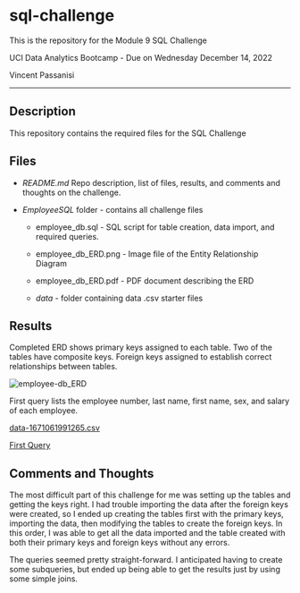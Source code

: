 # sql-challenge
This is the repository for the Module 9 SQL Challenge

UCI Data Analytics Bootcamp - Due on Wednesday December 14, 2022

Vincent Passanisi

---

## **Description**

This repository contains the required files for the SQL Challenge

## **Files**

* *README.md* Repo description, list of files, results, and comments and thoughts on the challenge.

* *EmployeeSQL* folder - contains all challenge files

    * employee_db.sql - SQL script for table creation, data import, and required queries.

    * employee_db_ERD.png - Image file of the Entity Relationship Diagram

    * employee_db_ERD.pdf - PDF document describing the ERD

    * *data* - folder containing data .csv starter files  

## **Results**

Completed ERD shows primary keys assigned to each table. Two of the tables have composite keys. Foreign keys assigned to establish correct relationships between tables.

![employee-db_ERD](https://user-images.githubusercontent.com/112782266/207781600-0aa60998-2bd4-44d0-827d-e780856e39f4.png)

First query lists the employee number, last name, first name, sex, and salary of each employee. 

[data-1671061991265.csv](https://github.com/vgpass/sql-challenge/files/10234062/data-1671061991265.csv)

[First Query](EmployeeSQL/data-1671061991265.csv)

## **Comments and Thoughts**

The most difficult part of this challenge for me was setting up the tables and getting the keys right. I had trouble importing the data after the foreign keys were created, so I ended up creating the tables first with the primary keys, importing the data, then modifying the tables to create the foreign keys. In this order, I was able to get all the data imported and the table created with both their primary keys and foreign keys without any errors.

The queries seemed pretty straight-forward. I anticipated having to create some subqueries, but ended up being able to get the results just by using some simple joins.

